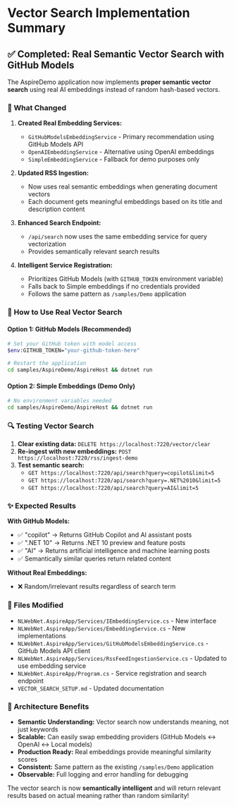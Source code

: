 # Vector Search Implementation Summary

## ✅ **Completed: Real Semantic Vector Search with GitHub Models**

The AspireDemo application now implements **proper semantic vector search** using real AI embeddings instead of random hash-based vectors.

### **🎯 What Changed**

1. **Created Real Embedding Services:**
   - `GitHubModelsEmbeddingService` - Primary recommendation using GitHub Models API
   - `OpenAIEmbeddingService` - Alternative using OpenAI embeddings  
   - `SimpleEmbeddingService` - Fallback for demo purposes only

2. **Updated RSS Ingestion:**
   - Now uses real semantic embeddings when generating document vectors
   - Each document gets meaningful embeddings based on its title and description content

3. **Enhanced Search Endpoint:**
   - `/api/search` now uses the same embedding service for query vectorization
   - Provides semantically relevant search results

4. **Intelligent Service Registration:**
   - Prioritizes GitHub Models (with `GITHUB_TOKEN` environment variable)
   - Falls back to Simple embeddings if no credentials provided
   - Follows the same pattern as `/samples/Demo` application

### **🚀 How to Use Real Vector Search**

#### **Option 1: GitHub Models (Recommended)**

```bash
# Set your GitHub token with model access
$env:GITHUB_TOKEN="your-github-token-here"

# Restart the application
cd samples/AspireDemo/AspireHost && dotnet run
```

#### **Option 2: Simple Embeddings (Demo Only)**

```bash
# No environment variables needed
cd samples/AspireDemo/AspireHost && dotnet run
```

### **🔍 Testing Vector Search**

1. **Clear existing data:** `DELETE https://localhost:7220/vector/clear`
2. **Re-ingest with new embeddings:** `POST https://localhost:7220/rss/ingest-demo`  
3. **Test semantic search:**
   - `GET https://localhost:7220/api/search?query=copilot&limit=5`
   - `GET https://localhost:7220/api/search?query=.NET%2010&limit=5`
   - `GET https://localhost:7220/api/search?query=AI&limit=5`

### **✨ Expected Results**

**With GitHub Models:**

- ✅ "copilot" → Returns GitHub Copilot and AI assistant posts
- ✅ ".NET 10" → Returns .NET 10 preview and feature posts  
- ✅ "AI" → Returns artificial intelligence and machine learning posts
- ✅ Semantically similar queries return related content

**Without Real Embeddings:**

- ❌ Random/irrelevant results regardless of search term

### **📁 Files Modified**

- `NLWebNet.AspireApp/Services/IEmbeddingService.cs` - New interface
- `NLWebNet.AspireApp/Services/EmbeddingService.cs` - New implementations  
- `NLWebNet.AspireApp/Services/GitHubModelsEmbeddingService.cs` - GitHub Models API client
- `NLWebNet.AspireApp/Services/RssFeedIngestionService.cs` - Updated to use embedding service
- `NLWebNet.AspireApp/Program.cs` - Service registration and search endpoint
- `VECTOR_SEARCH_SETUP.md` - Updated documentation

### **🎯 Architecture Benefits**

- **Semantic Understanding:** Vector search now understands meaning, not just keywords
- **Scalable:** Can easily swap embedding providers (GitHub Models ↔ OpenAI ↔ Local models)
- **Production Ready:** Real embeddings provide meaningful similarity scores
- **Consistent:** Same pattern as the existing `/samples/Demo` application
- **Observable:** Full logging and error handling for debugging

The vector search is now **semantically intelligent** and will return relevant results based on actual meaning rather than random similarity!
